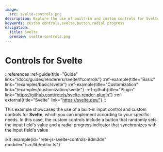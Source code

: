```yaml
---
image:
  src: svelte-controls.png
description: Explore the use of built-in and custom controls for Svelte. This example features a button and radial progress indicator that randomly set and synchronize with an input field's valuefield's value
keywords: custom controls,svelte,button,radial progress
navigation:
  title: Svelte
  preview: svelte-controls.png
---
```


# Controls for Svelte

::references
:ref-guide{title="Guide" link="/docs/guides/renderers/svelte/#controls"}
:ref-example{title="Basic" link="/examples/basic/svelte"}
:ref-example{title="Customization" link="/examples/customization/svelte"}
:ref-github{title="Plugin" link="https://github.com/retejs/svelte-render-plugin"}
:ref-external{title="Svelte" link="https://svelte.dev/"}
::

This example showcases the use of a built-in input control and custom controls for **Svelte**, which you can implement according to your specific needs. In this case, the custom controls include a button that randomly sets the input field's value and a radial progress indicator that synchronizes with the input field's value

:kit
:example{id="rete-js-svelte-controls-9dm3dn" module="/src/lib/editor.ts"}
